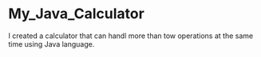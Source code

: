 # My_Java_Calculator
I created a calculator that can handl more than tow operations at the same time using Java language.
